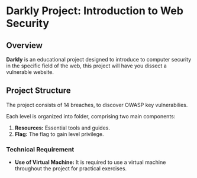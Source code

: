 # Darkly Project: Introduction to Web Security

## Overview
**Darkly** is an educational project designed to introduce to computer security in the specific field of the web, this project will have you dissect a vulnerable website.
 
## Project Structure
The project consists of 14 breaches, to discover OWASP key vulnerabilies.

Each level is organized into folder, comprising two main components:
1. **Resources:** Essential tools and guides.
2. **Flag:** The flag to gain level privilege.

### Technical Requirement
- **Use of Virtual Machine:** It is required to use a virtual machine throughout the project for practical exercises.
